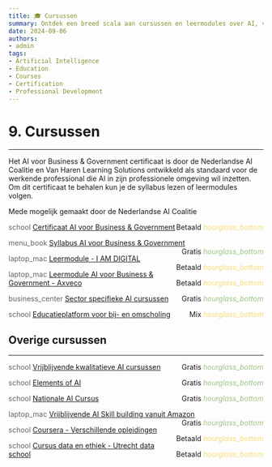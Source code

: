 ```yaml
---
title: 🎓 Cursussen
summary: Ontdek een breed scala aan cursussen en leermodules over AI, van certificaten tot gratis online trainingen, voor zowel professionals als geïnteresseerden.
date: 2024-09-06
authors:
- admin
tags:
- Artificial Intelligence
- Education
- Courses
- Certification
- Professional Development
---
```


# 9. Cursussen

---

Het AI voor Business & Government certificaat is door de Nederlandse AI Coalitie en Van Haren Learning Solutions ontwikkeld als standaard voor de werkende professional die AI in zijn professionele omgeving wil inzetten. Om dit certificaat te behalen kun je de syllabus lezen of leermodules volgen.

Mede mogelijk gemaakt door de Nederlandse AI Coalitie

<span class="material-symbols-outlined" style="color: #5f6368;">school</span> [Certificaat AI voor Business & Government](https://example.com/ai-business-government-certificate) <span style="float: right;">Betaald <i class="material-icons" style="color: #F9DB78;">hourglass_bottom</i></span>

<span class="material-symbols-outlined" style="color: #5f6368;">menu_book</span> [Syllabus AI voor Business & Government](https://example.com/ai-business-government-syllabus) <span style="float: right;">Gratis <i class="material-icons" style="color: #9DC384;">hourglass_bottom</i></span>

<span class="material-symbols-outlined" style="color: #5f6368;">laptop_mac</span> [Leermodule - I AM DIGITAL](https://example.com/i-am-digital-module) <span style="float: right;">Betaald <i class="material-icons" style="color: #F9DB78;">hourglass_bottom</i></span>

<span class="material-symbols-outlined" style="color: #5f6368;">laptop_mac</span> [Leermodule AI voor Business & Government - Axveco](https://example.com/axveco-ai-module) <span style="float: right;">Betaald <i class="material-icons" style="color: #F9DB78;">hourglass_bottom</i></span>

<span class="material-symbols-outlined" style="color: #5f6368;">business_center</span> [Sector specifieke AI cursussen](https://example.com/sector-specific-ai-courses) <span style="float: right;">Gratis <i class="material-icons" style="color: #9DC384;">hourglass_bottom</i></span>

<span class="material-symbols-outlined" style="color: #5f6368;">school</span> [Educatieplatform voor bij- en omscholing](https://example.com/ai-education-platform) <span style="float: right;">Mix <i class="material-icons" style="color: #F9DB78;">hourglass_bottom</i></span>

## Overige cursussen

---

<span class="material-symbols-outlined" style="color: #5f6368;">school</span> [Vrijblijvende kwalitatieve AI cursussen](https://example.com/free-ai-courses) <span style="float: right;">Gratis <i class="material-icons" style="color: #9DC384;">hourglass_bottom</i></span>

<span class="material-symbols-outlined" style="color: #5f6368;">school</span> [Elements of AI](https://example.com/elements-of-ai) <span style="float: right;">Gratis <i class="material-icons" style="color: #9DC384;">hourglass_bottom</i></span>

<span class="material-symbols-outlined" style="color: #5f6368;">school</span> [Nationale AI Cursus](https://example.com/national-ai-course) <span style="float: right;">Gratis <i class="material-icons" style="color: #9DC384;">hourglass_bottom</i></span>

<span class="material-symbols-outlined" style="color: #5f6368;">laptop_mac</span> [Vrijblijvende AI Skill building vanuit Amazon](https://example.com/amazon-ai-skill-building) <span style="float: right;">Gratis <i class="material-icons" style="color: #9DC384;">hourglass_bottom</i></span>

<span class="material-symbols-outlined" style="color: #5f6368;">school</span> [Coursera - Verschillende opleidingen](https://example.com/coursera-ai-courses) <span style="float: right;">Betaald <i class="material-icons" style="color: #F9DB78;">hourglass_bottom</i></span>

<span class="material-symbols-outlined" style="color: #5f6368;">school</span> [Cursus data en ethiek - Utrecht data school](https://example.com/utrecht-data-ethics-course) <span style="float: right;">Betaald <i class="material-icons" style="color: #F9DB78;">hourglass_bottom</i></span>